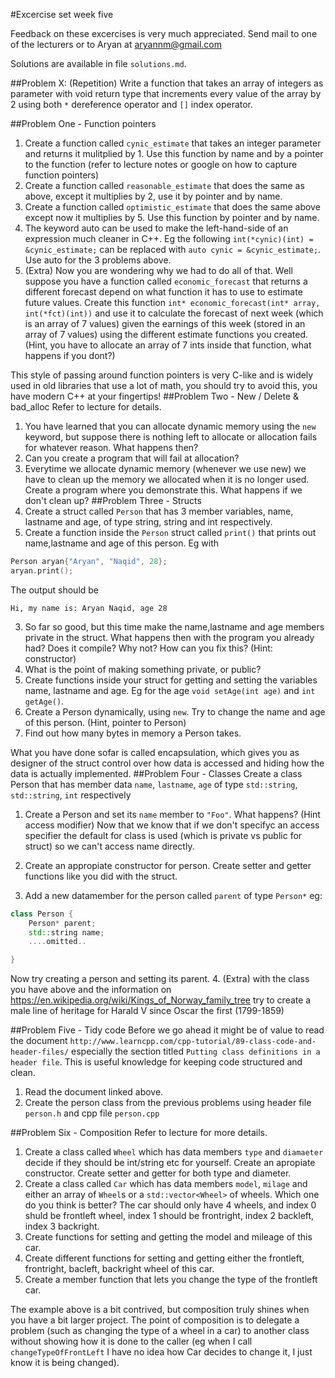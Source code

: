 #Excercise set week five

Feedback on these excercises is very much appreciated. Send mail to one of the lecturers or to Aryan at aryannm@gmail.com

Solutions are available in file `solutions.md`.

##Problem X: (Repetition)
Write a function that takes an array of integers as parameter with void return type that increments every value of the array by 2 using both `*` dereference operator and `[]` index operator.

##Problem One - Function pointers
1. Create a function called `cynic_estimate` that takes an integer parameter and returns it mulitplied by 1. Use this function by name and by a pointer to the function (refer to lecture notes or google on how to capture function pointers)
2. Create a function called `reasonable_estimate` that does the same as above, except it multiplies by 2, use it by pointer and by name.
3. Create a function called `optimistic_estimate` that does the same above except now it multiplies by 5. Use this function by pointer and by name.
4. The keyword auto can be used to make the left-hand-side of an expression much cleaner in C++. Eg the following
`int(*cynic)(int) = &cynic_estimate;` can be replaced with
`auto cynic = &cynic_estimate;`. Use auto for the 3 problems above.
5. (Extra) Now you are wondering why we had to do all of that. Well suppose you have a function called `economic_forecast` that returns a different forecast depend on what function it has to use to estimate future values.
Create this function `int* economic_forecast(int* array, int(*fct)(int))` and use it to calculate the forecast of next week (which is an array of 7 values) given the earnings of this week (stored in an array of 7 values) using the different estimate functions you created. (Hint, you have to allocate an array of 7 ints inside that function, what happens if you dont?)

This style of passing around function pointers is very C-like and is widely used in old libraries that use a lot of math, you should try to avoid this, you have modern C++ at your fingertips!
##Problem Two - New / Delete  & bad_alloc
Refer to lecture for details.
1. You have learned that you can allocate dynamic memory using the `new` keyword, but suppose there is nothing left to allocate or allocation fails for whatever reason. What happens then?
2. Can you create a program that will fail at allocation?
3. Everytime we allocate dynamic memory (whenever we use new) we have to clean up the memory we allocated when it is no longer used. Create a program where you demonstrate this. What happens if we don't clean up?
##Problem Three - Structs
1. Create a struct called `Person` that has 3 member variables, name, lastname and age, of type string, string and int respectively.
2. Create a function inside the `Person` struct called `print()` that prints out name,lastname and age of this person. Eg with 
```c++
Person aryan{"Aryan", "Naqid", 28};
aryan.print();
```
The output should be 
```
Hi, my name is: Aryan Naqid, age 28
```
3. So far so good, but this time make the name,lastname and age members private in the struct. What happens then with the program you already had? Does it compile? Why not? How can you fix this? (Hint: constructor)
4. What is the point of making something private, or public?
5. Create functions inside your struct for getting and setting the variables name, lastname and age. Eg for the age
`void setAge(int age)` and `int getAge()`.
6. Create a Person dynamically, using `new`. Try to change the name and age of this person. (Hint, pointer to Person)
7. Find out how many bytes in memory a Person takes.

What you have done sofar is called encapsulation, which gives you as designer of the struct control over how data is accessed and hiding how the data is actually implemented.
##Problem Four - Classes
Create a class Person that has member data `name`, `lastname`, `age` of type `std::string`, `std::string`, `int` respectively
1. Create a Person and set its `name` member to `"Foo"`. What happens? (Hint access modifier)
Now that we know that if we don't specifyc an access specifier the default for class is used (which is private vs public for struct) so we can't access name directly.

2. Create an appropiate constructor for person. Create setter and getter functions like you did with the struct.
3. Add a new datamember for the person called `parent` of type `Person*` eg:
```c++
class Person {
	Person* parent;
	std::string name;
	....omitted..

}
```
Now try creating a person and setting its parent.
4. (Extra) with the class you have above and the information on https://en.wikipedia.org/wiki/Kings_of_Norway_family_tree try to create a male line of heritage for Harald V since Oscar the first (1799-1859)

##Problem Five - Tidy code
Before we go ahead it might be of value to read the document `http://www.learncpp.com/cpp-tutorial/89-class-code-and-header-files/` especially the section titled `Putting class definitions in a header file`. This is useful knowledge for keeping code structured and clean.

1. Read the document linked above.
2. Create the person class from the previous problems using header file `person.h` and cpp file `person.cpp`


##Problem Six - Composition
Refer to lecture for more details.

1. Create a class called `Wheel` which has data members `type` and `diamaeter` decide if they should be int/string etc for yourself. Create an apropiate constructor. Create setter and getter for both type and diameter.
2. Create a class called `Car` which has data members `model`, `milage` and either an array of `Wheel`s or a `std::vector<Wheel>` of wheels. Which one do you think is better? The car should only have 4 wheels, and index 0 shuld be frontleft wheel, index 1 should be frontright, index 2 backleft, index 3 backright.
3. Create functions for setting and getting the model and mileage of this car.
4. Create different functions for setting and getting either the frontleft, frontright, bacleft, backright wheel of this car.
5. Create a member function that lets you change the type of the frontleft car.

The example above is a bit contrived, but composition truly shines when you have a bit larger project. The point of composition is to delegate a problem (such as changing the type of a wheel in a car) to another class without showing how it is done to the caller (eg when I call `changeTypeOfFrontLeft` I have no idea how Car decides to change it, I just know it is being changed).
